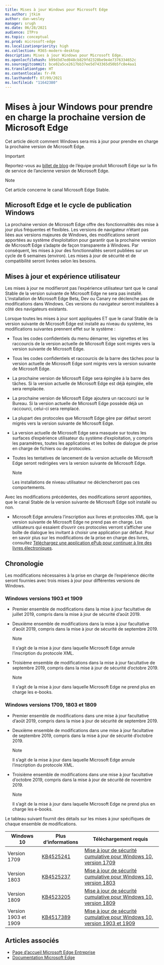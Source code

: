 ```yaml
---
title: Mises à jour Windows pour Microsoft Edge
ms.author: jtkim
author: dan-wesley
manager: srugh
ms.date: 06/28/2021
audience: ITPro
ms.topic: conceptual
ms.prod: microsoft-edge
ms.localizationpriority: high
ms.collection: M365-modern-desktop
description: Mises à jour Windows pour Microsoft Edge.
ms.openlocfilehash: b99d3d7ed048cb829fd2328be9e4e7376334652c
ms.sourcegitcommit: bce02a5ce2617bb37ee5d743365d50b5fc8e4aa1
ms.translationtype: HT
ms.contentlocale: fr-FR
ms.lasthandoff: 07/09/2021
ms.locfileid: "11642380"
---
```

# <a name="windows-updates-to-support-the-next-version-of-microsoft-edge"></a>Mises à jour Windows pour prendre en charge la prochaine version de Microsoft Edge

Cet article décrit comment Windows sera mis à jour pour prendre en charge la prochaine version de Microsoft Edge.

> [!IMPORTANT]
> Reportez-vous au [billet de blog](https://aka.ms/EdgeLegacyEOS) de l’équipe produit Microsoft Edge sur la fin de service de l’ancienne version de Microsoft Edge.

> [!NOTE]
> Cet article concerne le canal Microsoft Edge Stable.

## <a name="microsoft-edge-and-the-windows-release-cycle"></a>Microsoft Edge et le cycle de publication Windows

La prochaine version de Microsoft Edge offre des fonctionnalités des mise à jour plus fréquentes et flexibles. Les versions de navigateur n’étant pas liées aux versions majeures de Windows, des modifications seront apportées au système d’exploitation pour garantir que la prochaine version de Microsoft Edge s’adapte de façon transparente à Windows. Par conséquent, les mises à jour des fonctionnalités seront publiées sur un cycle de 6 semaines (environ). Les mises à jour de sécurité et de compatibilité seront livrées selon les besoins.

## <a name="updates-and-the-user-experience"></a>Mises à jour et expérience utilisateur

Les mises à jour ne modifieront pas l’expérience utilisateur tant que le canal Stable de la version suivante de Microsoft Edge ne sera pas installé. L’installation de Microsoft Edge Beta, Dev ou Canary ne déclenche pas de modifications dans Windows. Ces versions du navigateur seront installées à côté des navigateurs existants.

Lorsque toutes les mises à jour sont appliquées ET que le canal Stable de la version suivante de Microsoft Edge est installé au niveau du système, les modifications suivantes prennent effet sur le système :

- Tous les codes confidentiels du menu démarrer, les vignettes et les raccourcis de la version actuelle de Microsoft Edge sont migrés vers la version suivante de Microsoft Edge.
- Tous les codes confidentiels et raccourcis de la barre des tâches pour la version actuelle de Microsoft Edge sont migrés vers la version suivante de Microsoft Edge.
- La prochaine version de Microsoft Edge sera épinglée à la barre des tâches. Si la version actuelle de Microsoft Edge est déjà épinglée, elle sera remplacée.
- La prochaine version de Microsoft Edge ajoutera un raccourci sur le Bureau. Si la version actuelle de Microsoft Edge possède déjà un raccourci, celui-ci sera remplacé.
- La plupart des protocoles que Microsoft Edge gère par défaut seront migrés vers la version suivante de Microsoft Edge.
- La version actuelle de Microsoft Edge sera masquée sur toutes les surfaces d’expérience utilisateur du système d’exploitation, y compris les paramètres, toutes les applications et les boîtes de dialogue de prise en charge de fichiers ou de protocoles.
- Toutes les tentatives de lancement de la version actuelle de Microsoft Edge seront redirigées vers la version suivante de Microsoft Edge.

  > [!NOTE]
  > Les installations de niveau utilisateur ne déclencheront pas ces comportements.

Avec les modifications précédentes, des modifications seront apportées, que le canal Stable de la version suivante de Microsoft Edge soit installé ou non.

- Microsoft Edge annulera l’inscription aux livres et protocoles XML que la version suivante de Microsoft Edge ne prend pas en charge. Les utilisateurs qui essaient d’ouvrir ces protocoles verront s’afficher une boîte de dialogue les invitant à choisir une application par défaut. Pour en savoir plus sur les modifications de la prise en charge des livres, consultez [Téléchargez une application ePub pour continuer à lire des livres électroniques](https://nam06.safelinks.protection.outlook.com/?url=https%3A%2F%2Fsupport.microsoft.com%2Fhelp%2F4517840&data=02%7C01%7Cv-danwes%40microsoft.com%7Cc9f8571b880549c30fcf08d72be5eaf9%7C72f988bf86f141af91ab2d7cd011db47%7C1%7C0%7C637026138803983526&sdata=qtb3DvVZQ6H%2FFXnBievkl%2B%2BngAQXwl340PcH8kRc3y4%3D&reserved=0).

## <a name="timeline"></a>Chronologie

Les modifications nécessaires à la prise en charge de l’expérience décrite seront fournies avec trois mises à jour pour différentes versions de Windows.

### <a name="windows-versions-1903-and-1909"></a>Windows versions 1903 et 1909

- Premier ensemble de modifications dans la mise à jour facultative de juillet 2019, compris dans la mise à jour de sécurité d’août 2019.
- Deuxième ensemble de modifications dans la mise à jour facultative d’août 2019, compris dans la mise à jour de sécurité de septembre 2019.

  > [!NOTE]
  > Il s’agit de la mise à jour dans laquelle Microsoft Edge annule l’inscription du protocole XML.

- Troisième ensemble de modifications dans la mise à jour facultative de septembre 2019, compris dans la mise à jour de sécurité d’octobre 2019.

  > [!NOTE]
  > Il s’agit de la mise à jour dans laquelle Microsoft Edge ne prend plus en charge les e-books.

### <a name="windows-versions-1709-1803-and-1809"></a>Windows versions 1709, 1803 et 1809

- Premier ensemble de modifications dans une mise à jour facultative d’août 2019, compris dans la mise à jour de sécurité de septembre 2019.
- Deuxième ensemble de modifications dans une mise à jour facultative de septembre 2019, compris dans la mise à jour de sécurité d’octobre 2019.

  > [!NOTE]
  > Il s’agit de la mise à jour dans laquelle Microsoft Edge annule l’inscription du protocole XML.

- Troisième ensemble de modifications dans une mise à jour facultative d’octobre 2019, compris dans la mise à jour de sécurité de novembre 2019.

  > [!NOTE]
  > Il s’agit de la mise à jour dans laquelle Microsoft Edge ne prend plus en charge les e-books.

Le tableau suivant fournit des détails sur les mises à jour spécifiques de chaque ensemble de modifications.

| Windows 10 | Plus d’informations | Téléchargement requis |
|--|--|--|
| Version 1709 | [KB4525241](https://support.microsoft.com/help/4525241/windows-10-update-kb4525241) | [Mise à jour de sécurité cumulative pour Windows 10, version 1709](https://www.catalog.update.microsoft.com/Search.aspx?q=4525241) |
| Version 1803  | [KB4525237](https://support.microsoft.com/help/4525237/windows-10-update-kb4525237) | [Mise à jour de sécurité cumulative pour Windows 10, version 1803](https://www.catalog.update.microsoft.com/Search.aspx?q=KB4525237) |
| Version 1809  | [KB4523205](https://support.microsoft.com/help/4523205/windows-10-update-kb4523205) | [Mise à jour de sécurité cumulative pour Windows 10, version 1809](https://www.catalog.update.microsoft.com/Search.aspx?q=4523205) |
| Version 1903 et 1909 |[KB4517389](https://support.microsoft.com/help/4517389/windows-10-update-kb4517389)  | [Mise à jour de sécurité cumulative pour Windows 10, version 1903 et 1909](https://www.catalog.update.microsoft.com/Search.aspx?q=4517389) |

## <a name="see-also"></a>Articles associés

- [Page d’accueil Microsoft Edge Entreprise](https://aka.ms/EdgeEnterprise)
- [Documentation Microsoft Edge](./index.yml)